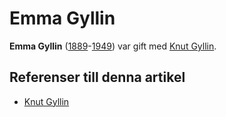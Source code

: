 # Emma Gyllin

**Emma Gyllin** ([1889](1889)-[1949](1949)) var gift med [Knut Gyllin](knut%20gyllin).

## Referenser till denna artikel

* [Knut Gyllin](knut%20gyllin)
